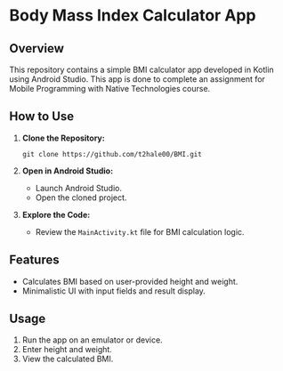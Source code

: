 # Body Mass Index Calculator App

## Overview

This repository contains a simple BMI calculator app developed in Kotlin using Android Studio. This app is done to complete an assignment for Mobile Programming with Native Technologies course. 

## How to Use

1. **Clone the Repository:**
   ```
   git clone https://github.com/t2hale00/BMI.git
   ```

2. **Open in Android Studio:**
   - Launch Android Studio.
   - Open the cloned project.

3. **Explore the Code:**
   - Review the `MainActivity.kt` file for BMI calculation logic.

## Features

- Calculates BMI based on user-provided height and weight.
- Minimalistic UI with input fields and result display.

## Usage

1. Run the app on an emulator or device.
2. Enter height and weight.
3. View the calculated BMI.
